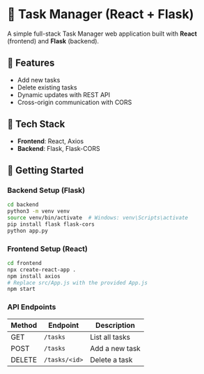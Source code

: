 # 📝 Task Manager (React + Flask)

A simple full-stack Task Manager web application built with **React** (frontend) and **Flask** (backend).

## 🚀 Features

- Add new tasks
- Delete existing tasks
- Dynamic updates with REST API
- Cross-origin communication with CORS

## 🧩 Tech Stack

- **Frontend**: React, Axios
- **Backend**: Flask, Flask-CORS

## 🔧 Getting Started

### Backend Setup (Flask)

```bash
cd backend
python3 -m venv venv
source venv/bin/activate  # Windows: venv\Scripts\activate
pip install flask flask-cors
python app.py
```

### Frontend Setup (React)

```bash
cd frontend
npx create-react-app .
npm install axios
# Replace src/App.js with the provided App.js
npm start
```

### API Endpoints

| Method | Endpoint         | Description      |
|--------|------------------|------------------|
| GET    | `/tasks`         | List all tasks   |
| POST   | `/tasks`         | Add a new task   |
| DELETE | `/tasks/<id>`    | Delete a task    |
